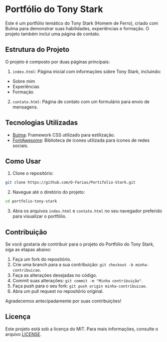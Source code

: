 # Portfólio do Tony Stark

Este é um portfólio temático do Tony Stark (Homem de Ferro), criado com Bulma para demonstrar suas habilidades, experiências e formação. O projeto também inclui uma página de contato.

## Estrutura do Projeto

O projeto é composto por duas páginas principais:

1. `index.html`: Página inicial com informações sobre Tony Stark, incluindo:

- Sobre mim
- Experiências
- Formação

2. `contato.html`: Página de contato com um formulário para envio de mensagens.

## Tecnologias Utilizadas

- [Bulma](https://bulma.io/): Framework CSS utilizado para estilização.
- [FontAwesome](https://fontawesome.com/): Biblioteca de ícones utilizada para ícones de redes sociais.

## Como Usar

1. Clone o repositório:

```bash
git clone https://github.com/O-Farias/Portifolio-Stark.git
```

2. Navegue até o diretório do projeto:

```bash
cd portfolio-tony-stark
```

3. Abra os arquivos `index.html` e `contato.html` no seu navegador preferido para visualizar o portfólio.

## Contribuição

Se você gostaria de contribuir para o projeto do Portfólio do Tony Stark, siga as etapas abaixo:

1. Faça um fork do repositório.
2. Crie uma branch para a sua contribuição: `git checkout -b minha-contribuicao`.
3. Faça as alterações desejadas no código.
4. Commit suas alterações: `git commit -m "Minha contribuição"`.
5. Faça push para o seu fork: `git push origin minha-contribuicao`.
6. Abra um pull request no repositório original.

Agradecemos antecipadamente por suas contribuições!

## Licença

Este projeto está sob a licença do MIT. Para mais informações, consulte o arquivo [LICENSE](https://github.com/O-Farias/Portifolio-Stark.git/LICENSE).
